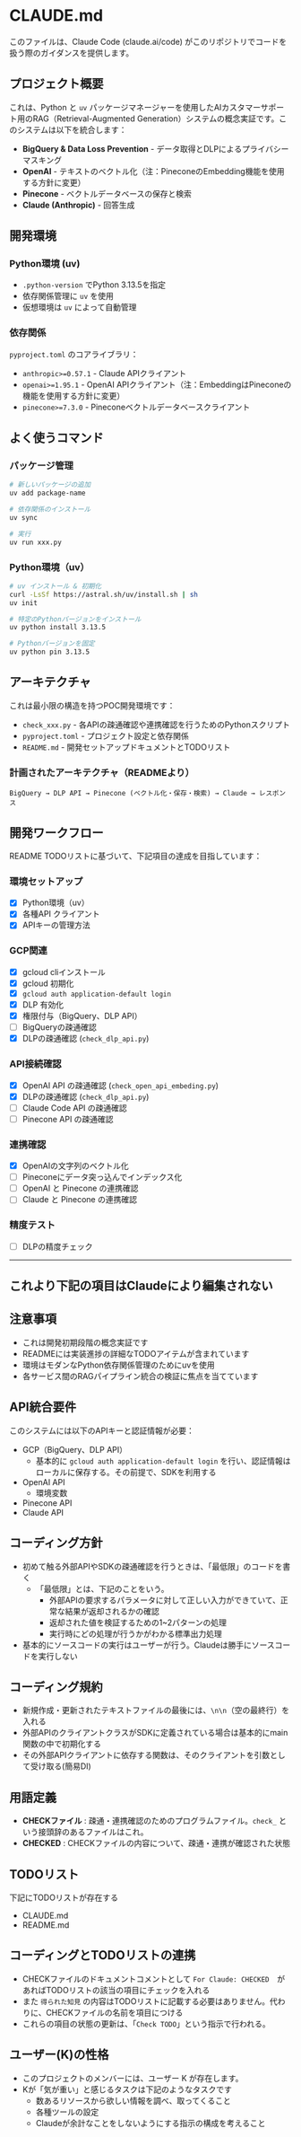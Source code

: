 # CLAUDE.md

このファイルは、Claude Code (claude.ai/code) がこのリポジトリでコードを扱う際のガイダンスを提供します。

## プロジェクト概要

これは、Python と `uv` パッケージマネージャーを使用したAIカスタマーサポート用のRAG（Retrieval-Augmented Generation）システムの概念実証です。このシステムは以下を統合します：

- **BigQuery & Data Loss Prevention** - データ取得とDLPによるプライバシーマスキング
- **OpenAI** - テキストのベクトル化（注：PineconeのEmbedding機能を使用する方針に変更）
- **Pinecone** - ベクトルデータベースの保存と検索
- **Claude (Anthropic)** - 回答生成

## 開発環境

### Python環境 (uv)
- `.python-version` でPython 3.13.5を指定
- 依存関係管理に `uv` を使用
- 仮想環境は `uv` によって自動管理

### 依存関係
`pyproject.toml` のコアライブラリ：
- `anthropic>=0.57.1` - Claude APIクライアント
- `openai>=1.95.1` - OpenAI APIクライアント（注：EmbeddingはPineconeの機能を使用する方針に変更）
- `pinecone>=7.3.0` - Pineconeベクトルデータベースクライアント

## よく使うコマンド

### パッケージ管理

```bash
# 新しいパッケージの追加
uv add package-name

# 依存関係のインストール
uv sync

# 実行
uv run xxx.py
```

### Python環境（uv）

```bash
# uv インストール & 初期化
curl -LsSf https://astral.sh/uv/install.sh | sh
uv init

# 特定のPythonバージョンをインストール
uv python install 3.13.5

# Pythonバージョンを固定
uv python pin 3.13.5
```

## アーキテクチャ

これは最小限の構造を持つPOC開発環境です：

- `check_xxx.py` - 各APIの疎通確認や連携確認を行うためのPythonスクリプト
- `pyproject.toml` - プロジェクト設定と依存関係
- `README.md` - 開発セットアップドキュメントとTODOリスト

### 計画されたアーキテクチャ（READMEより）

```
BigQuery → DLP API → Pinecone (ベクトル化・保存・検索) → Claude → レスポンス
```

## 開発ワークフロー

README TODOリストに基づいて、下記項目の達成を目指しています：

### 環境セットアップ
- [x] Python環境（uv）
- [x] 各種API クライアント
- [x] APIキーの管理方法

### GCP関連
- [x] gcloud cliインストール
- [x] gcloud 初期化
- [x] `gcloud auth application-default login`
- [x] DLP 有効化
- [x] 権限付与（BigQuery、DLP API）
- [ ] BigQueryの疎通確認
- [x] DLPの疎通確認 (`check_dlp_api.py`)

### API接続確認
- [x] OpenAI API の疎通確認 (`check_open_api_embeding.py`)
- [x] DLPの疎通確認 (`check_dlp_api.py`)
- [ ] Claude Code API の疎通確認
- [ ] Pinecone API の疎通確認

### 連携確認
- [x] OpenAIの文字列のベクトル化
- [ ] Pineconeにデータ突っ込んでインデックス化
- [ ] OpenAI と Pinecone の連携確認
- [ ] Claude と Pinecone の連携確認

### 精度テスト
- [ ] DLPの精度チェック


--- 

## これより下記の項目はClaudeにより編集されない

## 注意事項

- これは開発初期段階の概念実証です
- READMEには実装進捗の詳細なTODOアイテムが含まれています
- 環境はモダンなPython依存関係管理のためにuvを使用
- 各サービス間のRAGパイプライン統合の検証に焦点を当てています

## API統合要件

このシステムには以下のAPIキーと認証情報が必要：
- GCP（BigQuery、DLP API）
  - 基本的に `gcloud auth application-default login` を行い、認証情報はローカルに保存する。その前提で、SDKを利用する
- OpenAI API
  - 環境変数
- Pinecone API
- Claude API

## コーディング方針 

- 初めて触る外部APIやSDKの疎通確認を行うときは、「最低限」のコードを書く
  - 「最低限」とは、下記のことをいう。
    - 外部APIの要求するパラメータに対して正しい入力ができていて、正常な結果が返却されるかの確認
    - 返却された値を検証するための1~2パターンの処理
    - 実行時にどの処理が行うかがわかる標準出力処理
- 基本的にソースコードの実行はユーザーが行う。Claudeは勝手にソースコードを実行しない

## コーディング規約

- 新規作成・更新されたテキストファイルの最後には、`\n\n`（空の最終行）を入れる
- 外部APIのクライアントクラスがSDKに定義されている場合は基本的にmain関数の中で初期化する
- その外部APIクライアントに依存する関数は、そのクライアントを引数として受け取る(簡易DI)

## 用語定義

- **CHECKファイル** : 疎通・連携確認のためのプログラムファイル。`check_` という接頭辞のあるファイルはこれ。
- **CHECKED** : CHECKファイルの内容について、疎通・連携が確認された状態

## TODOリスト

下記にTODOリストが存在する

- CLAUDE.md
- README.md

## コーディングとTODOリストの連携

- CHECKファイルのドキュメントコメントとして `For Claude: CHECKED`　があればTODOリストの該当の項目にチェックを入れる
- また `得られた知見` の内容はTODOリストに記載する必要はありません。代わりに、CHECKファイルの名前を項目につける
- これらの項目の状態の更新は、「`Check TODO`」という指示で行われる。

## ユーザー(K)の性格

- このプロジェクトのメンバーには、ユーザー K が存在します。
- Kが「気が重い」と感じるタスクは下記のようなタスクです
  - 数あるリソースから欲しい情報を調べ、取ってくること
  - 各種ツールの設定
  - Claudeが余計なことをしないようにする指示の構成を考えること
